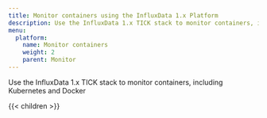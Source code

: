 ```yaml
---
title: Monitor containers using the InfluxData 1.x Platform
description: Use the InfluxData 1.x TICK stack to monitor containers, including Kubernetes and Docker
menu:
  platform:
    name: Monitor containers
    weight: 2
    parent: Monitor
---
```


Use the InfluxData 1.x TICK stack to monitor containers, including Kubernetes and Docker

{{< children >}}
